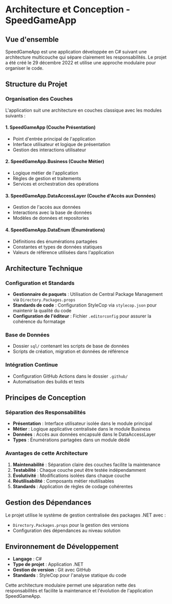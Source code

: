 # Architecture et Conception - SpeedGameApp

## Vue d'ensemble

SpeedGameApp est une application développée en C# suivant une architecture multicouche qui sépare clairement les responsabilités. Le projet a été créé le 29 décembre 2022 et utilise une approche modulaire pour organiser le code.

## Structure du Projet

### Organisation des Couches

L'application suit une architecture en couches classique avec les modules suivants :

#### 1. **SpeedGameApp** (Couche Présentation)
- Point d'entrée principal de l'application
- Interface utilisateur et logique de présentation
- Gestion des interactions utilisateur

#### 2. **SpeedGameApp.Business** (Couche Métier)
- Logique métier de l'application
- Règles de gestion et traitements
- Services et orchestration des opérations

#### 3. **SpeedGameApp.DataAccessLayer** (Couche d'Accès aux Données)
- Gestion de l'accès aux données
- Interactions avec la base de données
- Modèles de données et repositories

#### 4. **SpeedGameApp.DataEnum** (Énumérations)
- Définitions des énumérations partagées
- Constantes et types de données statiques
- Valeurs de référence utilisées dans l'application

## Architecture Technique

### Configuration et Standards

- **Gestionnaire de paquets** : Utilisation de Central Package Management via `Directory.Packages.props`
- **Standards de code** : Configuration StyleCop via `stylecop.json` pour maintenir la qualité du code
- **Configuration de l'éditeur** : Fichier `.editorconfig` pour assurer la cohérence du formatage

### Base de Données

- Dossier `sql/` contenant les scripts de base de données
- Scripts de création, migration et données de référence

### Intégration Continue

- Configuration GitHub Actions dans le dossier `.github/`
- Automatisation des builds et tests

## Principes de Conception

### Séparation des Responsabilités
- **Présentation** : Interface utilisateur isolée dans le module principal
- **Métier** : Logique applicative centralisée dans le module Business
- **Données** : Accès aux données encapsulé dans le DataAccessLayer
- **Types** : Énumérations partagées dans un module dédié

### Avantages de cette Architecture

1. **Maintenabilité** : Séparation claire des couches facilite la maintenance
2. **Testabilité** : Chaque couche peut être testée indépendamment
3. **Évolutivité** : Modifications isolées dans chaque couche
4. **Réutilisabilité** : Composants métier réutilisables
5. **Standards** : Application de règles de codage cohérentes

## Gestion des Dépendances

Le projet utilise le système de gestion centralisée des packages .NET avec :
- `Directory.Packages.props` pour la gestion des versions
- Configuration des dépendances au niveau solution

## Environnement de Développement

- **Langage** : C#
- **Type de projet** : Application .NET
- **Gestion de version** : Git avec GitHub
- **Standards** : StyleCop pour l'analyse statique du code

Cette architecture modulaire permet une séparation nette des responsabilités et facilite la maintenance et l'évolution de l'application SpeedGameApp.